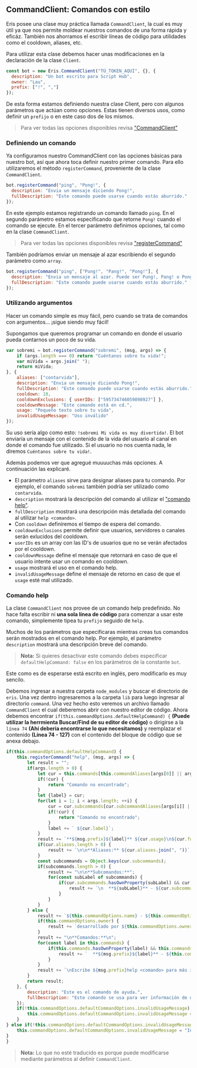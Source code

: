 
## CommandClient: Comandos con estilo
Eris posee una clase muy práctica llamada `CommandClient`, la cual es muy útil ya que nos permite moldear nuestros comandos de una forma rápida y eficáz. También nos ahorramos el escribir líneas de código para utilidades como el cooldown, aliases, etc.

Para utilizar esta clase debemos hacer unas modificaciones en la declaración de la clase `Client`.

```js
const bot = new Eris.CommandClient("TÚ_TOKEN_AQUÍ", {}, {
  description: "Un bot escrito para Script Hub",
  owner: "Lau",
  prefix: ["!", ","]
});
```

De esta forma estamos definiendo nuestra clase Client, pero con algunos parámetros que actúan como opciones. Estas tienen diversos usos, como definir un `prefijo` o en este caso dos de los mismos.

> Para ver todas las opciones disponibles revisa ["CommandClient"](https://abal.moe/Eris/docs/CommandClient)

### Definiendo un comando
Ya configuramos nuestro CommandClient con las opciones básicas para nuestro bot, así que ahora toca definir nuestro primer comando.
Para ello utilizaremos el método `registerCommand`, proveniente de la clase `CommandClient`.

```js
bot.registerCommand("ping", "Pong!", {
  description: "Envia un mensaje diciendo Pong!",
  fullDescription: "Este comando puede usarse cuando estás aburrido."
});
```

En este ejemplo estamos registrando un comando llamado `ping`.
En el segundo parámetro estamos especificando que retorne `Pong!` cuando el comando se ejecute.
En el tercer parámetro definimos opciones, tal como en la clase `CommandClient`.

> Para ver todas las opciones disponibles revisa ["registerCommand"](https://abal.moe/Eris/docs/CommandClient#function-registerCommand)

También podríamos enviar un mensaje al azar escribiendo el segundo parámetro como `array`.

```js
bot.registerCommand("ping", ["Pung!", "Pang!", "Pong!"], {
  description: "Envia un mensaje al azar. Puede ser Pung!, Pang! o Pong!",
  fullDescription: "Este comando puede usarse cuando estás aburrido."
});
```

### Utilizando argumentos
Hacer un comando simple es muy fácil, pero cuando se trata de comandos con argumentos... ¡sigue siendo muy fácil!

Supongamos que queremos programar un comando en donde el usuario pueda contarnos un poco de su vida.

```js
var sobremi = bot.registerCommand("sobremi", (msg, args) => {
    if (args.length === 0) return "Cuéntanos sobre tu vida!";
    var miVida = args.join(" ");
    return miVida;
}, {
    aliases: ["contarvida"],
    description: "Envia un mensaje diciendo Pong!",
    fullDescription: "Este comando puede usarse cuando estás aburrido.",
    cooldown: 10,
    cooldownExclusions: { userIDs: ["595734746059898927"] },
    cooldownMessage: "Este comando está en cd.",
    usage: "Pequeño texto sobre tu vida",
    invalidUsageMessage: "Uso inválido"
});
```

Su uso sería algo como esto: `!sobremi Mi vida es muy divertida!`. El bot enviaría un mensaje con el contenido de la vida del usuario al canal en donde el comando fue utilizado. Si el usuario no nos cuenta nada, le diremos `Cuéntanos sobre tu vida!`.

Además podemos ver que agregué muuuuchas más opciones. A continuación las explicaré.

 * El parámetro `aliases` sirve para designar aliases para tu comando. Por ejemplo, el comando `sobremi` también podría ser utilizado como `contarvida`.
 * `description` mostrará la descripción del comando al utilizar el ["comando help"](####Comando-help).
 * `fullDescription` mostrará una descripción más detallada del comando al utilizar `help <comando>`.
 * Con `cooldown` definiremos el tiempo de espera del comando.
 * `cooldownExclusions` permite definir que usuarios, servidores o canales serán exlucídos del cooldown.
  * `userIDs` es un array con las ID's de usuarios que no se verán afectados por el cooldown.
 * `cooldownMessage` define el mensaje que retornará en caso de que el usuario intente usar un comando en cooldown.
 * `usage` mostrará el uso en el comando help.
 * `invalidUsageMessage` define el mensaje de retorno en caso de que el `usage` esté mal utilizado.


### Comando help
La clase `CommandClient` nos provee de un comando help predefinido. No hace falta escribir ni **una sola línea de código** para comenzar a usar este comando, simplemente tipea tu `prefijo` seguido de `help`.

Muchos de los parámetros que especificaras mientras creas tus comandos serán mostrados en el comando help. Por ejemplo, el parámetro `description` mostrará una descripción breve del comando.

> **Nota:** Si quieres desactivar este comando debes especificar `defaultHelpCommand: false` en los parámetros de la constante `bot`.

Este como es de esperarse está escrito en inglés, pero modificarlo es muy sencilo.

Debemos ingresar a nuestra carpeta `node_modules` y buscar el directorio de `eris`. Una vez dentro ingresaremos a la carpeta `lib` para luego ingresar al directorio `command`.
Una vez hecho esto veremos un archivo llamado `CommandClient` el cual deberemos abrir con nuestro editor de código.
Ahora debemos encontrar `if(this.commandOptions.defaultHelpCommand) {` **(Puede utilizar la herrmienta Buscar/Find de su editor de código)** o dirigirse a la `línea 74` **(Ahí debería encontrarse lo que necesitamos)** y reemplazar el contenido **(Línea 74 - 127)** con el contenido del bloque de código que se anexa debajo.

```js
if(this.commandOptions.defaultHelpCommand) {
    this.registerCommand("help", (msg, args) => {
        let result = "";
        if(args.length > 0) {
            let cur = this.commands[this.commandAliases[args[0]] || args[0]];
            if(!cur) {
                return "Comando no encontrado";
            }
            let {label} = cur;
            for(let i = 1; i < args.length; ++i) {
                cur = cur.subcommands[cur.subcommandAliases[args[i]] || args[i]];
                if(!cur) {
                    return "Comando no encontrado";
                }
                label += ` ${cur.label}`;
            }
            result += `**${msg.prefix}${label}** ${cur.usage}\n${cur.fullDescription}`;
            if(cur.aliases.length > 0) {
                result += `\n\n**Aliases:** ${cur.aliases.join(", ")}`;
            }
            const subcommands = Object.keys(cur.subcommands);
            if(subcommands.length > 0) {
                result += "\n\n**Subcomandos:**";
                for(const subLabel of subcommands) {
                    if(cur.subcommands.hasOwnProperty(subLabel) && cur.subcommands[subLabel].permissionCheck(msg)) {
                        result += `\n  **${subLabel}** - ${cur.subcommands[subLabel].description}`;
                    }
                }
            }
        } else {
            result += `${this.commandOptions.name} - ${this.commandOptions.description}\n`;
            if(this.commandOptions.owner) {
                result += `desarrollado por ${this.commandOptions.owner}\n`;
            }
            result += "\n**Comandos:**\n";
            for(const label in this.commands) {
                if(this.commands.hasOwnProperty(label) && this.commands[label] && this.commands[label].permissionCheck(msg) && !this.commands[label].hidden) {
                    result += `  **${msg.prefix}${label}** - ${this.commands[label].description}\n`;
                }
            }
            result += `\nEscribe ${msg.prefix}help <comando> para más información sobre un comando.`;
        }
        return result;
    }, {
        description: "Este es el comando de ayuda.",
        fullDescription: "Este comando se usa para ver información de diferentes comandos de bot, incluido este."
    });
    if(!this.commandOptions.defaultCommandOptions.invalidUsageMessage) {
        this.commandOptions.defaultCommandOptions.invalidUsageMessage = "Invalid usage. Do `%prefix%help %label%` to view proper usage.";
    }
} else if(!this.commandOptions.defaultCommandOptions.invalidUsageMessage) {
    this.commandOptions.defaultCommandOptions.invalidUsageMessage = "Invalid usage.";
}
}
```
> **Nota:** Lo que no esté traducido es porque puede modificarse mediante parámetros al definir `CommandClient`.
